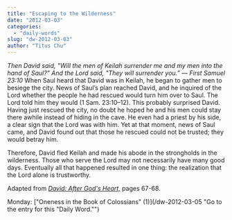 ```yaml
---
title: "Escaping to the Wilderness"
date: "2012-03-03"
categories: 
  - "daily-words"
slug: "dw-2012-03-03"
author: "Titus Chu"
---
```


_Then David said, "Will the men of Keilah surrender me and my men into the hand of Saul?" And the Lord said, "They will surrender you.” — First Samuel 23:10_ When Saul heard that David was in Keilah, he began to gather men to besiege the city. News of Saul’s plan reached David, and he inquired of the Lord whether the people he had rescued would turn him over to Saul. The Lord told him they would (1 Sam. 23:10–12). This probably surprised David. Having just rescued the city, no doubt he hoped he and his men could stay there awhile instead of hiding in the cave. He even had a priest by his side, a clear sign that the Lord was with him. Yet at that moment, news of Saul came, and David found out that those he rescued could not be trusted; they would betray him.

Therefore, David fled Keilah and made his abode in the strongholds in the wilderness. Those who serve the Lord may not necessarily have many good days. Eventually all that happened resulted in one thing: the realization that the Lord alone is trustworthy.

Adapted from _[David: After God's Heart,](/book-david "Go to the listing for this book.")_ pages 67-68.

Monday: ["Oneness in the Book of Colossians" (1)](/dw-2012-03-05 "Go to the entry for this "Daily Word."")
